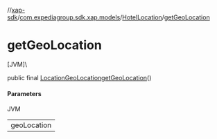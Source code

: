 //[xap-sdk](../../../index.md)/[com.expediagroup.sdk.xap.models](../index.md)/[HotelLocation](index.md)/[getGeoLocation](get-geo-location.md)

# getGeoLocation

[JVM]\

public final [LocationGeoLocation](../-location-geo-location/index.md)[getGeoLocation](get-geo-location.md)()

#### Parameters

JVM

| |
|---|
| geoLocation |
